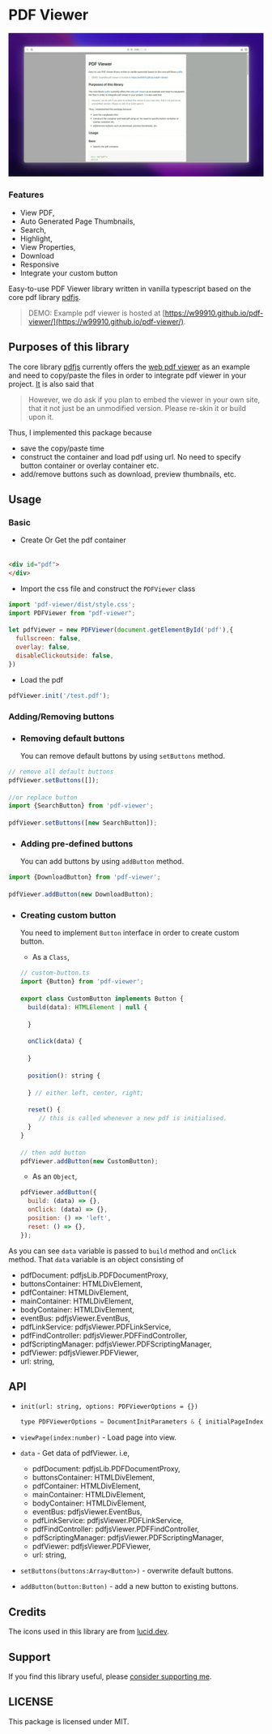# PDF Viewer

[![DEMO | PDF Viewer](https://raw.githubusercontent.com/w99910/pdf-viewer/master/thumbnail.png)](https://raw.githubusercontent.com/w99910/pdf-viewer/master/pdf-viewer.mp4)

### Features

- View PDF, 
- Auto Generated Page Thumbnails, 
- Search, 
- Highlight, 
- View Properties, 
- Download
- Responsive
- Integrate your custom button  

Easy-to-use PDF Viewer library written in vanilla typescript based on the core pdf
library [pdfjs](https://github.com/mozilla/pdf.js/).

> DEMO: Example pdf viewer is hosted at [https://w99910.github.io/pdf-viewer/](https://w99910.github.io/pdf-viewer/).

## Purposes of this library

The core library [pdfjs](https://github.com/mozilla/pdf.js/) currently offers
the [web pdf viewer](https://github.com/mozilla/pdf.js/blob/master/web) as an example and need
to copy/paste the files in order to integrate pdf viewer in your
project. [It](https://mozilla.github.io/pdf.js/getting_started/) is also said that
> However, we do ask if you plan to embed the viewer in your own site, that it not just be an unmodified version. Please
> re-skin it or build upon it.

Thus, I implemented this package because

- save the copy/paste time
- construct the container and load pdf using url. No need to specify button container or overlay container etc.
- add/remove buttons such as download, preview thumbnails, etc.

## Usage

### Basic

- Create Or Get the pdf container

```html

<div id="pdf">
</div>
```

- Import the css file and construct the `PDFViewer` class

```js
import 'pdf-viewer/dist/style.css';
import PDFViewer from "pdf-viewer";

let pdfViewer = new PDFViewer(document.getElementById('pdf'),{
  fullscreen: false,
  overlay: false,
  disableClickoutside: false,
})
```

- Load the pdf

```js
pdfViewer.init('/test.pdf');
```

### Adding/Removing buttons

- ### Removing default buttons
  You can remove default buttons by using `setButtons` method.

```js
// remove all default buttons
pdfViewer.setButtons([]);

//or replace button
import {SearchButton} from 'pdf-viewer';

pdfViewer.setButtons([new SearchButton]);
```

- ### Adding pre-defined buttons

  You can add buttons by using `addButton` method.

```js
import {DownloadButton} from 'pdf-viewer';

pdfViewer.addButton(new DownloadButton);
```

- ### Creating custom button

  You need to implement `Button` interface in order to create custom button.

  - As a `Class`, 

  ```js
  // custom-button.ts
  import {Button} from 'pdf-viewer';

  export class CustomButton implements Button {
    build(data): HTMLElement | null {

    }

    onClick(data) {

    }

    position(): string {

    } // either left, center, right;

    reset() {
       // this is called whenever a new pdf is initialised.
    }
  }

  // then add button
  pdfViewer.addButton(new CustomButton);
  ```

  - As an `Object`,
  ```js
  pdfViewer.addButton({
    build: (data) => {},
    onClick: (data) => {},
    position: () => 'left',
    reset: () => {},
  });
  ```

As you can see `data` variable is passed to `build` method and `onClick` method. That `data` variable is an object
consisting of

- pdfDocument: pdfjsLib.PDFDocumentProxy,
- buttonsContainer: HTMLDivElement,
- pdfContainer: HTMLDivElement,
- mainContainer: HTMLDivElement,
- bodyContainer: HTMLDivElement,
- eventBus: pdfjsViewer.EventBus,
- pdfLinkService: pdfjsViewer.PDFLinkService,
- pdfFindController: pdfjsViewer.PDFFindController,
- pdfScriptingManager: pdfjsViewer.PDFScriptingManager,
- pdfViewer: pdfjsViewer.PDFViewer,
- url: string,

## API

- `init(url: string, options: PDFViewerOptions = {})`

  ```js
  type PDFViewerOptions = DocumentInitParameters & { initialPageIndex?: number, disableClickoutside?:boolean }
  ```

- `viewPage(index:number)` - Load page into view.

- `data` - Get data of pdfViewer. i.e, 
  - pdfDocument: pdfjsLib.PDFDocumentProxy,
  - buttonsContainer: HTMLDivElement,
  - pdfContainer: HTMLDivElement,
  - mainContainer: HTMLDivElement,
  - bodyContainer: HTMLDivElement,
  - eventBus: pdfjsViewer.EventBus,
  - pdfLinkService: pdfjsViewer.PDFLinkService,
  - pdfFindController: pdfjsViewer.PDFFindController, 
  - pdfScriptingManager: pdfjsViewer.PDFScriptingManager,
  - pdfViewer: pdfjsViewer.PDFViewer,
  - url: string,

- `setButtons(buttons:Array<Button>)` - overwrite default buttons.

- `addButton(button:Button)` - add a new button to existing buttons.
## Credits

The icons used in this library are from [lucid.dev](https://lucide.dev).

## Support

If you find this library useful, please [consider supporting me](https://github.com/sponsors/w99910).  

## LICENSE

This package is licensed under MIT. 